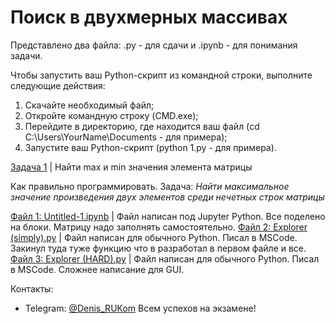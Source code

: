 # Поиск в двухмерных массивах

Представлено два файла: .py - для сдачи и .ipynb - для понимания задачи.

Чтобы запустить ваш Python-скрипт из командной строки, выполните следующие действия:
1. Скачайте необходимый файл;
2. Откройте командную строку (CMD.exe);
3. Перейдите в директорию, где находится ваш файл (cd C:\Users\YourName\Documents - для примера);
4. Запустите ваш Python-скрипт (python 1.py - для примера).

[Задача 1](https://github.com/DenisPodvalenchuk/help/blob/main/1.ipynb) | Найти max и min значения элемента матрицы






Как правильно программировать. Задача: *Найти максимальное значение произведения двух элементов среди нечетных строк матрицы*

[Файл 1: Untitled-1.ipynb](https://github.com/DenisPodvalenchuk/help/blob/main/Untitled-1.ipynb) | Файл написан под Jupyter Python. Все поделено на блоки. Матрицу надо заполнять самостоятельно.
[Файл 2: Explorer (simply).py](https://github.com/DenisPodvalenchuk/help/blob/main/Explorer%20(simply).py) | Файл написан для обычного Python. Писал в MSCode. Закинул туда туже функцию что в разработал в первом файле и все.
[Файл 3: Explorer (HARD).py](https://github.com/DenisPodvalenchuk/help/blob/main/Explorer%20(HARD).py) | Файл написан для обычного Python. Писал в MSCode. Сложнее написание для GUI.

Контакты:
* Telegram: [@Denis_RUKom](https://t.me/Denis_RUKom)
Всем успехов на экзамене! 
